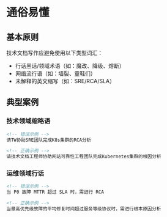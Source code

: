 # 通俗易懂

## 基本原则
技术文档写作应避免使用以下类型词汇：
- 行话黑话/领域术语（如：魔改、降级、熔断）
- 网络流行语（如：墙裂、童鞋们）
- 未解释的英文缩写（如：SRE/RCA/SLA）

## 典型案例

### 技术领域缩略语
```markdown
<!-- 错误示例 -->
请TW协助SRE团队完成K8s集群的RCA分析

<!-- 正确示例 -->
请技术文档工程师协助网站可靠性工程团队完成Kubernetes集群的根因分析
```

### 运维领域行话
```markdown
<!-- 错误示例 -->
当 P0 故障 MTTR 超过 SLA 时，需进行 RCA

<!-- 正确示例 -->
当最高优先级故障的平均修复时间超过服务等级协议时，需进行根本原因分析
```

